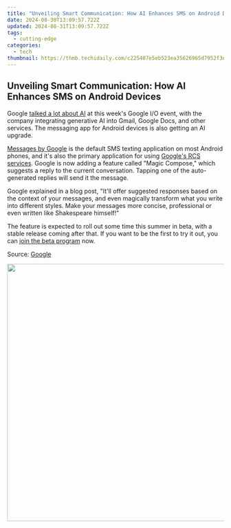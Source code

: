 ```yaml
---
title: "Unveiling Smart Communication: How AI Enhances SMS on Android Devices"
date: 2024-08-30T13:09:57.722Z
updated: 2024-08-31T13:09:57.722Z
tags:
  - cutting-edge
categories:
  - tech
thumbnail: https://thmb.techidaily.com/c225407e5eb523ea35626965d7952f3e8eff461a435028604a3c634507f598f5.png
---
```


## Unveiling Smart Communication: How AI Enhances SMS on Android Devices

Google [talked a lot about AI](https://visual-screen-recording.techidaily.com/updated-comprehensive-guide-to-capturing-lol-showdowns-for-2024/) at this week's Google I/O event, with the company integrating generative AI into Gmail, Google Docs, and other services. The messaging app for Android devices is also getting an AI upgrade.

[Messages by Google](https://messages.google.com/) is the default SMS texting application on most Android phones, and it's also the primary application for using [Google's RCS services](https://vp-tips.techidaily.com/in-2024-top-win-friendly-art-programs-all-free-and-subscription-options/). Google is now adding a feature called "Magic Compose," which suggests a reply to the current conversation. Tapping one of the auto-generated replies will send it the message.

 Google explained in a blog post, "It'll offer suggested responses based on the context of your messages, and even magically transform what you write into different styles. Make your messages more concise, professional or even written like Shakespeare himself!"

 The feature is expected to roll out some time this summer in beta, with a stable release coming after that. If you want to be the first to try it out, you can [join the beta program](https://support.google.com/messages/answer/9131090?hl=en) now.

 Source: [Google](https://blog.google/products/android/new-android-features-generative-ai/#:~:text=Level%20up%20your%20conversations%20with%20Messages)

<ins class="adsbygoogle"
     style="display:block"
     data-ad-format="autorelaxed"
     data-ad-client="ca-pub-7571918770474297"
     data-ad-slot="1223367746"></ins>



<ins class="adsbygoogle"
     style="display:block"
     data-ad-client="ca-pub-7571918770474297"
     data-ad-slot="8358498916"
     data-ad-format="auto"
     data-full-width-responsive="true"></ins>



<!-- affiliate ads begin -->
<a href="https://appsumo.8odi.net/c/5597632/2075475/7443" target="_top" id="2075475"><img src="//a.impactradius-go.com/display-ad/7443-2075475" border="0" alt="" width="1200" height="600"/></a><img height="0" width="0" src="https://appsumo.8odi.net/i/5597632/2075475/7443" style="position:absolute;visibility:hidden;" border="0" />
<!-- affiliate ads end -->